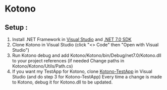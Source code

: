 # Kotono

## Setup :

1. Install .NET Framework in [Visual Studio](https://visualstudio.microsoft.com/downloads/) and [.NET 7.0 SDK](https://dotnet.microsoft.com/download)
2. Clone Kotono in Visual Studio (click "<> Code" then "Open with Visual Studio")
4. Run Kotono debug and add Kotono/Kotono/bin/Debug/net7.0/Kotono.dll to your project references (if needed Change paths in Kotono/Kotono/Utils/Path.cs) 
5. If you want my TestApp for Kotono, clone [Kotono-TestApp](https://github.com/laracIette/Kotono-TestApp) in Visual Studio (and do step 3 for Kotono-TestApp)
Every time a change is made to Kotono, debug it for Kotono.dll to be updated.
